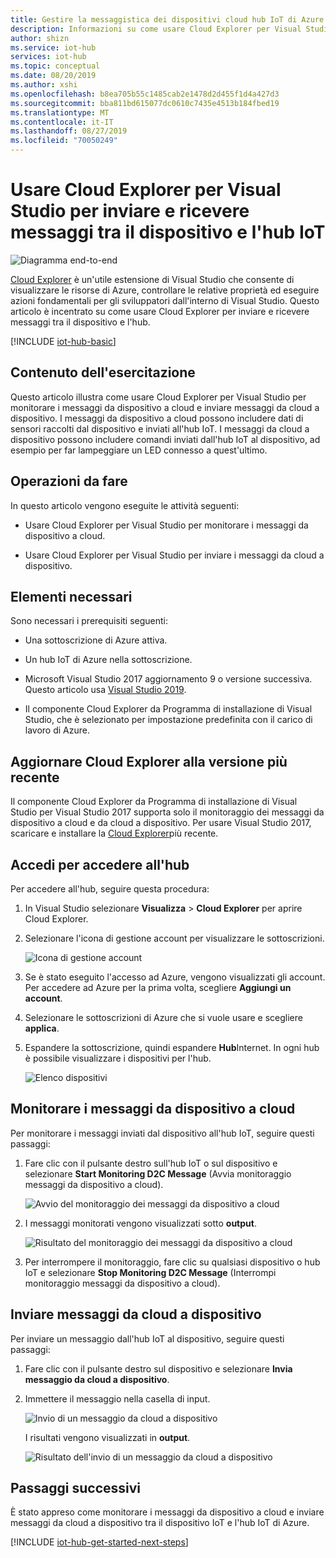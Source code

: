 ```yaml
---
title: Gestire la messaggistica dei dispositivi cloud hub IoT di Azure con Cloud Explorer per Visual Studio | Microsoft Docs
description: Informazioni su come usare Cloud Explorer per Visual Studio per monitorare dispositivi per i messaggi al cloud e inviare messaggi al dispositivo nell'hub IoT di Azure cloud.
author: shizn
ms.service: iot-hub
services: iot-hub
ms.topic: conceptual
ms.date: 08/20/2019
ms.author: xshi
ms.openlocfilehash: b8ea705b55c1485cab2e1478d2d455f1d4a427d3
ms.sourcegitcommit: bba811bd615077dc0610c7435e4513b184fbed19
ms.translationtype: MT
ms.contentlocale: it-IT
ms.lasthandoff: 08/27/2019
ms.locfileid: "70050249"
---
```

# <a name="use-cloud-explorer-for-visual-studio-to-send-and-receive-messages-between-your-device-and-iot-hub"></a>Usare Cloud Explorer per Visual Studio per inviare e ricevere messaggi tra il dispositivo e l'hub IoT

![Diagramma end-to-end](./media/iot-hub-visual-studio-cloud-device-messaging/e-to-e-diagram.png)

[Cloud Explorer](https://marketplace.visualstudio.com/items?itemName=ms-azuretools.CloudExplorerForVS) è un'utile estensione di Visual Studio che consente di visualizzare le risorse di Azure, controllare le relative proprietà ed eseguire azioni fondamentali per gli sviluppatori dall'interno di Visual Studio. Questo articolo è incentrato su come usare Cloud Explorer per inviare e ricevere messaggi tra il dispositivo e l'hub.

[!INCLUDE [iot-hub-basic](../../includes/iot-hub-basic-partial.md)]

## <a name="what-you-learn"></a>Contenuto dell'esercitazione

Questo articolo illustra come usare Cloud Explorer per Visual Studio per monitorare i messaggi da dispositivo a cloud e inviare messaggi da cloud a dispositivo. I messaggi da dispositivo a cloud possono includere dati di sensori raccolti dal dispositivo e inviati all'hub IoT. I messaggi da cloud a dispositivo possono includere comandi inviati dall'hub IoT al dispositivo, ad esempio per far lampeggiare un LED connesso a quest'ultimo.

## <a name="what-you-do"></a>Operazioni da fare

In questo articolo vengono eseguite le attività seguenti:

- Usare Cloud Explorer per Visual Studio per monitorare i messaggi da dispositivo a cloud.

- Usare Cloud Explorer per Visual Studio per inviare i messaggi da cloud a dispositivo.

## <a name="what-you-need"></a>Elementi necessari

Sono necessari i prerequisiti seguenti:

- Una sottoscrizione di Azure attiva.

- Un hub IoT di Azure nella sottoscrizione.

- Microsoft Visual Studio 2017 aggiornamento 9 o versione successiva. Questo articolo usa [Visual Studio 2019](https://www.visualstudio.com/vs/).

- Il componente Cloud Explorer da Programma di installazione di Visual Studio, che è selezionato per impostazione predefinita con il carico di lavoro di Azure.

## <a name="update-cloud-explorer-to-latest-version"></a>Aggiornare Cloud Explorer alla versione più recente

Il componente Cloud Explorer da Programma di installazione di Visual Studio per Visual Studio 2017 supporta solo il monitoraggio dei messaggi da dispositivo a cloud e da cloud a dispositivo. Per usare Visual Studio 2017, scaricare e installare la [Cloud Explorer](https://marketplace.visualstudio.com/items?itemName=ms-azuretools.CloudExplorerForVS)più recente.

## <a name="sign-in-to-access-your-hub"></a>Accedi per accedere all'hub

Per accedere all'hub, seguire questa procedura:

1. In Visual Studio selezionare **Visualizza** > **Cloud Explorer** per aprire Cloud Explorer.

1. Selezionare l'icona di gestione account per visualizzare le sottoscrizioni.

    ![Icona di gestione account](media/iot-hub-visual-studio-cloud-device-messaging/account-management-icon.png)

1. Se è stato eseguito l'accesso ad Azure, vengono visualizzati gli account. Per accedere ad Azure per la prima volta, scegliere **Aggiungi un account**.

1. Selezionare le sottoscrizioni di Azure che si vuole usare e scegliere **applica**.

1. Espandere la sottoscrizione, quindi espandere **Hub**Internet.  In ogni hub è possibile visualizzare i dispositivi per l'hub.

    ![Elenco dispositivi](media/iot-hub-visual-studio-cloud-device-messaging/hub-device-list.png)

## <a name="monitor-device-to-cloud-messages"></a>Monitorare i messaggi da dispositivo a cloud

Per monitorare i messaggi inviati dal dispositivo all'hub IoT, seguire questi passaggi:

1. Fare clic con il pulsante destro sull'hub IoT o sul dispositivo e selezionare **Start Monitoring D2C Message** (Avvia monitoraggio messaggi da dispositivo a cloud).

    ![Avvio del monitoraggio dei messaggi da dispositivo a cloud](media/iot-hub-visual-studio-cloud-device-messaging/start-monitoring-d2c-message-vs2019.png)

1. I messaggi monitorati vengono visualizzati sotto **output**.

    ![Risultato del monitoraggio dei messaggi da dispositivo a cloud](media/iot-hub-visual-studio-cloud-device-messaging/monitor-d2c-message-result-vs2019.png)

1. Per interrompere il monitoraggio, fare clic su qualsiasi dispositivo o hub IoT e selezionare **Stop Monitoring D2C Message** (Interrompi monitoraggio messaggi da dispositivo a cloud).

## <a name="send-cloud-to-device-messages"></a>Inviare messaggi da cloud a dispositivo

Per inviare un messaggio dall'hub IoT al dispositivo, seguire questi passaggi:

1. Fare clic con il pulsante destro sul dispositivo e selezionare **Invia messaggio da cloud a dispositivo**.

1. Immettere il messaggio nella casella di input.

    ![Invio di un messaggio da cloud a dispositivo](media/iot-hub-visual-studio-cloud-device-messaging/send-c2d-message-test.png)

    I risultati vengono visualizzati in **output**.

    ![Risultato dell'invio di un messaggio da cloud a dispositivo](media/iot-hub-visual-studio-cloud-device-messaging/send-c2d-message-result-vs2019.png)

## <a name="next-steps"></a>Passaggi successivi

È stato appreso come monitorare i messaggi da dispositivo a cloud e inviare messaggi da cloud a dispositivo tra il dispositivo IoT e l'hub IoT di Azure.

[!INCLUDE [iot-hub-get-started-next-steps](../../includes/iot-hub-get-started-next-steps.md)]